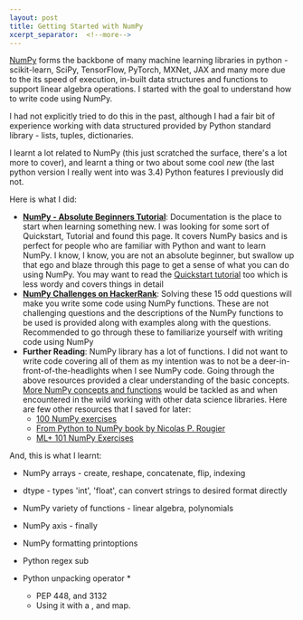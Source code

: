 ```yaml
---
layout: post
title: Getting Started with NumPy
xcerpt_separator:  <!--more-->
---
```


[NumPy](https://numpy.org/) forms the backbone of many machine learning libraries in python - scikit-learn, SciPy, TensorFlow, PyTorch, MXNet, JAX and many more due to the its speed of execution, in-built data structures and functions to support linear algebra operations. I started with the goal to understand how to write code using NumPy.  

<!--more--> 

I had not explicitly tried to do this in the past, although I had a fair bit of experience working with data structured provided by Python standard library - lists, tuples, dictionaries. 

I learnt a lot related to NumPy (this just scratched the surface, there's a lot more to cover), and learnt a thing or two about some cool _new_ (the last python version I really went into was 3.4) Python features I previously did not.

Here is what I did:
* **[NumPy - Absolute Beginners Tutorial](https://numpy.org/doc/stable/user/absolute_beginners.html)**: Documentation is the place to start when learning something new. I was looking for some sort of Quickstart, Tutorial and found this page. It covers NumPy basics and is perfect for people who are familiar with Python and want to learn NumPy. I know, I know, you are not an absolute beginner, but swallow up that ego and blaze through this page to get a sense of what you can do using NumPy. You may want to read the [Quickstart tutorial](https://numpy.org/doc/stable/user/quickstart.html) too which is less wordy and covers things in detail
* **[NumPy Challenges on HackerRank](https://www.hackerrank.com/domains/python?filters%5Bsubdomains%5D%5B%5D=numpy)**: Solving these 15 odd questions will make you write some code using NumPy functions. These are not challenging questions and the descriptions of the NumPy functions to be used is provided along with examples along with the questions. Recommended to go through these to familiarize yourself with writing code using NumPy
* **Further Reading**: NumPy library has a lot of functions. I did not want to write code covering all of them as my intention was to not be a deer-in-front-of-the-headlights when I see NumPy code. Going through the above resources provided a clear understanding of the basic concepts. [More NumPy concepts and functions](https://numpy.org/doc/stable/user/quickstart.html#functions-and-methods-overview) would be tackled as and when encountered in the wild working with other data science libraries. Here are few other resources that I saved for later:
    * [100 NumPy exercises](https://github.com/rougier/numpy-100/blob/master/100_Numpy_exercises.md)
    * [From Python to NumPy book by Nicolas P. Rougier](https://www.labri.fr/perso/nrougier/from-python-to-numpy/)
    * [ML+ 101 NumPy Exercises](https://www.machinelearningplus.com/python/101-numpy-exercises-python/)


And, this is what I learnt:
* NumPy arrays - create, reshape, concatenate, flip, indexing 
* dtype - types 'int', 'float', can convert strings to desired format directly
* NumPy variety of functions - linear algebra,  polynomials
* NumPy axis - finally
* NumPy formatting printoptions

* Python regex sub
* Python unpacking operator *
    - PEP 448, and 3132
    - Using it with a , and map.
